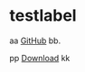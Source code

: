 testlabel
=========

aa [GitHub](http://github.com) bb.

pp [Download](itms-services://?action=download-manifest&url=https://raw.githubusercontent.com/kvmisc/testlabel/master/dep/manifest.plist) kk
